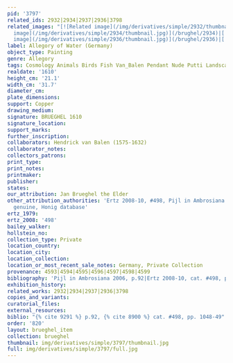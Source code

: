 ```yaml
---
pid: '3797'
related_ids: 2932|2934|2937|2936|3798
related_images: "[![Related image](/img/derivatives/simple/2932/thumbnail.jpg)](/brughel/2932)|[![Related
  image](/img/derivatives/simple/2934/thumbnail.jpg)](/brughel/2934)|[![Related image](/img/derivatives/simple/2937/thumbnail.jpg)](/brughel/2937)|[![Related
  image](/img/derivatives/simple/2936/thumbnail.jpg)](/brughel/2936)|[![Related image](/img/derivatives/simple/3798/thumbnail.jpg)](/brughel/3798)"
label: Allegory of Water (Germany)
object_type: Painting
genre: Allegory
tags: Cosmology Animals Birds Fish Van_Balen Pendant Nude Putti Landscape
realdate: '1610'
height_cm: '21.1'
width_cm: '31.7'
diameter_cm: 
plate_dimensions: 
support: Copper
drawing_medium: 
signature: BRUEGHEL 1610
signature_location: 
support_marks: 
further_inscription: 
collaborators: Hendrick van Balen (1575-1632)
collaborator_notes: 
collectors_patrons: 
print_type: 
print_notes: 
printmaker: 
publisher: 
states: 
our_attribution: Jan Brueghel the Elder
other_attribution_authorities: 'Ertz 2008-10, #498, Pijl in Ambrosiana 2006 p.92 as
  genuine, Honig database'
ertz_1979: 
ertz_2008: '498'
bailey_walker: 
hollstein_no: 
collection_type: Private
location_country: 
location_city: 
location_collection: 
location_or_most_recent_sale_notes: Germany, Private Collection
provenance: 4593|4594|4595|4596|4597|4598|4599
bibliography: 'Pijl in Ambrosiana 2006, p.92|Ertz 2008-10, cat. #498, pp. 1048-49'
exhibition_history: 
related_works: 2932|2934|2937|2936|3798
copies_and_variants: 
curatorial_files: 
external_resources: 
biblio: "{% cite 9291 %} p.92, {% cite 8900 %} cat. #498, pp. 1048-49"
order: '820'
layout: brueghel_item
collection: brueghel
thumbnail: img/derivatives/simple/3797/thumbnail.jpg
full: img/derivatives/simple/3797/full.jpg
---
```

